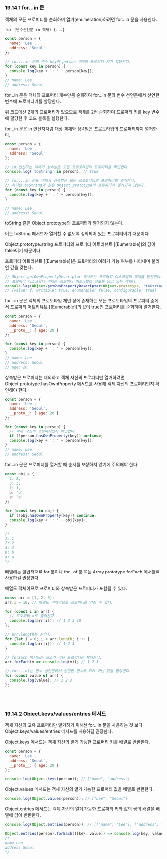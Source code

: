 ### 19.14.1 for…in 문

객체의 모든 프로퍼티를 순회하며 열거(enumeration)하려면 for…in 문을 사용한다.

`for (변수선언문 in 객체) {...}`

```jsx
const person = {
  name: 'Lee',
  address: 'Seoul'
};

// for...in 문의 변수 key에 person 객체의 프로퍼티 키가 할당된다.
for (const key in person) {
  console.log(key + ': ' + person[key]);
}
// name: Lee
// address: Seoul
```

for…in 문은 객체의 프로퍼티 개수만큼 순회하여 for…in 문의 변수 선언문에서 선언한 변수에 프로퍼티키를 할당한다.

위 코드에선 2개의 프로퍼티가 있으므로 객체를 2번 순회하며 프로퍼티 키를 key 변수에 할당한 후 코드 블록을 실행한다.

for…in 문은 in 연산자처럼 대상 객체와 상속받은 프로토타입의 프로퍼티까지 열거한다.

```jsx
const person = {
  name: 'Lee',
  address: 'Seoul'
};

// in 연산자는 객체가 상속받은 모든 프로토타입의 프로퍼티를 확인한다.
console.log('toString' in person); // true

// for...in 문도 객체가 상속받은 모든 프로토타입의 프로퍼티를 열거한다.
// 하지만 toString과 같은 Object.prototype의 프로퍼티가 열거되지 않는다.
for (const key in person) {
  console.log(key + ': ' + person[key]);
}

// name: Lee
// address: Seoul
```

toString 같은 Object.prototype의 프로퍼티가 열거되지 않는다.

이는 toString 메서드가 열거할 수 없도록 정의되어 있는 프로퍼티이기 때문이다.

Object.prototype.string 프로퍼티의 프로퍼티 어트리뷰트 [[Eumerable]]의 값이 false이기 때문이다.

프로퍼티 어트리뷰트 [[Eumerable]]은 프로퍼티의 여려거 가능 여부를 나타내며 불리언 값을 갖는다.

```jsx
// Object.getOwnPropertyDescriptor 메서드는 프로퍼티 디스크립터 객체를 반환한다.
// 프로퍼티 디스크립터 객체는 프로퍼티 어트리뷰트 정보를 담고 있는 객체다.
console.log(Object.getOwnPropertyDescriptor(Object.prototype, 'toString'));
// {value: ƒ, writable: true, enumerable: false, configurable: true}
```

for…in 문은 객체의 프로토타입 체인 상에 존재하는 모든 프로토타입의 프로퍼티 중에서 프로퍼티 어트리뷰트 [[Eumerable]]의 값이 true인 프로퍼티를 순회하며 열거한다.

```jsx
const person = {
  name: 'Lee',
  address: 'Seoul',
  __proto__: { age: 20 }
};

for (const key in person) {
  console.log(key + ': ' + person[key]);
}
// name: Lee
// address: Seoul
// age: 20
```

상속받은 프로퍼티는 제외하고 객체 자신의 프로퍼티만 열거하려면 Object.prototype.hasOwnProperty 메서드를 사용해 객체 자신의 프로퍼티인지 확인해야 한다.

```jsx
const person = {
  name: 'Lee',
  address: 'Seoul',
  __proto__: { age: 20 }
};

for (const key in person) {
  // 객체 자신의 프로퍼티인지 확인한다.
  if (!person.hasOwnProperty(key)) continue;
  console.log(key + ': ' + person[key]);
}
// name: Lee
// address: Seoul
```

for…in 문은 프로퍼티를 열거할 때 순서를 보장하지 않기에 주의해야 한다.

```jsx
const obj = {
  2: 2,
  3: 3,
  1: 1,
  b: 'b',
  a: 'a'
};

for (const key in obj) {
  if (!obj.hasOwnProperty(key)) continue;
  console.log(key + ': ' + obj[key]);
}

/*
1: 1
2: 2
3: 3
b: b
a: a
*/
```

배열에는 일반적으로 for 문이나 for…of 문 또는 Array.prototype.forEach 메서들르 사용하길 권장한다.

배열도 객체이므로 프로퍼티와 상속받은 프로퍼티가 포함될 수 있다.

```jsx
const arr = [1, 2, 3];
arr.x = 10; // 배열도 객체이므로 프로퍼티를 가질 수 있다.

for (const i in arr) {
  // 프로퍼티 x도 출력된다.
  console.log(arr[i]); // 1 2 3 10
};

// arr.length는 3이다.
for (let i = 0; i < arr.length; i++) {
  console.log(arr[i]); // 1 2 3
}

// forEach 메서드는 요소가 아닌 프로퍼티는 제외한다.
arr.forEach(v => console.log(v)); // 1 2 3

// for...of는 변수 선언문에서 선언한 변수에 키가 아닌 값을 할당한다.
for (const value of arr) {
  console.log(value); // 1 2 3
};
```

<br><br>

### 19.14.2 Object.keys/values/entries 메서드

객체 자신의 고유 프로퍼티만 열거하기 위해선 for…in 문을 사용하는 것 보다 Object.keys/values/entries 메서드를 사용하길 권장한다.

Object.keys 메서드는 객체 자신의 열거 가능한 프로퍼티 키를 배열로 반환한다.

```jsx
const person = {
  name: 'Lee',
  address: 'Seoul',
  __proto__: { age: 20 }
};

console.log(Object.keys(person)); // ["name", "address"]
```

Object.values 메서드는 객체 자신의 열거 가능한 프로퍼티 값을 배열로 반환한다.

```jsx
console.log(Object.values(person)); // ["Lee", "Seoul"]
```

Object.entries 메서드는 객체 자신의 열거 가능한 프로퍼티 키와 값의 쌍의 배열을 배열에 담아 반환한다.

```jsx
console.log(Object.entries(person)); // [["name", "Lee"], ["address", "Seoul"]]

Object.entries(person).forEach(([key, value]) => console.log(key, value));
/*
name Lee
address Seoul
*/
```
